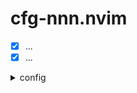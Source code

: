 # cfg-nnn.nvim
  - [x] ...
  - [x] ...
<details>
<summary> config  </summary>

```lua

```
</details>
